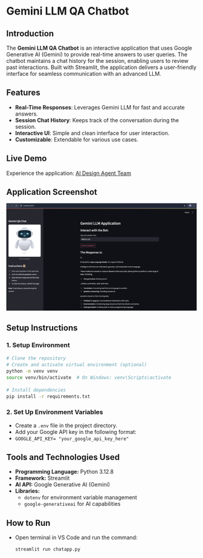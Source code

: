 # Gemini LLM QA Chatbot

## Introduction

The **Gemini LLM QA Chatbot** is an interactive application that uses Google Generative AI (Gemini) to provide real-time answers to user queries. The chatbot maintains a chat history for the session, enabling users to review past interactions. Built with Streamlit, the application delivers a user-friendly interface for seamless communication with an advanced LLM.

## Features

- **Real-Time Responses**: Leverages Gemini LLM for fast and accurate answers.
- **Session Chat History**: Keeps track of the conversation during the session.
- **Interactive UI**: Simple and clean interface for user interaction.
- **Customizable**: Extendable for various use cases.

## Live Demo

Experience the application: [AI Design Agent Team](https://chatapp-gemini.streamlit.app/)

## Application Screenshot

![Application Screenshot](./image.png)

## Setup Instructions

### 1. **Setup Environment**

```bash
# Clone the repository
# Create and activate virtual environment (optional)
python -m venv venv
source venv/bin/activate  # On Windows: venv\Scripts\activate

# Install dependencies
pip install -r requirements.txt
```

### 2. Set Up Environment Variables

- Create a `.env` file in the project directory.
- Add your Google API key in the following format:
- `GOOGLE_API_KEY= "your_google_api_key_here"`

## Tools and Technologies Used

- **Programming Language:** Python 3.12.8
- **Framework:** Streamlit
- **AI API:** Google Generative AI (Gemini)
- **Libraries:**
  - `dotenv` for environment variable management
  - `google-generativeai` for AI capabilities

## How to Run

- Open terminal in VS Code and run the command:
  ```sh
  streamlit run chatapp.py
  ```
